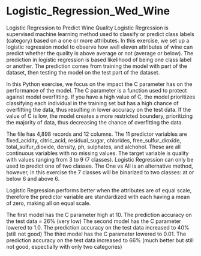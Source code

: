 # Logistic_Regression_Wed_Wine
Logistic Regression to Predict Wine Quality
Logistic Regression is supervised machine learning method used to classify or predict class labels (category) based on a one or more attributes.  In this exercise, we set up a logistic regression model to observe how well eleven attributes of wine can predict whether the quality is above average or not (average or below).  The prediction in logistic regression is based likelihood of being one class label or another.  The prediction comes from training the model with part of the dataset, then testing the model on the test part of the dataset. 

In this Python exercise, we focus on the impact the C parameter has on the performance of the model.  The C parameter is a function used to protect against model overfitting.  If you have a high value of C, the model prioritizes classifying each individual in the training set but has a high chance of overfitting the data, thus resulting in lower accuracy on the test data.  If the value of C is low, the model creates a more restricted boundery, prioritizing the majority of data, thus decreasing the chance of overfitting the data. 

The file has 4,898 records and 12 columns.  The 11 predictor variables are fixed_acidity, citric_acid, residual_sugar, chlorides, free_sulfur_dioxide, total_sulfur_dioxide, density, ph, sulphates, and alchohol.  These are all continuous variables with no missing values.  The target variable is quality with values ranging from 3 to 9 (7 classes).  Logistic Regression can only be used to predict one of two classes.  The One vs All is an alternative method, however, in this exercise the 7 classes will be binarized to two classes: at or below 6 and above 6.  

Logistic Regression performs better when the attributes are of equal scale, therefore the predictor variable are standardized with each having a mean of zero, making all on equal scale.  

The first model has the C parameter high at 10.  The prediction accuracy on the test data = 26% (very low)
The second model has the C parameter lowered to 1.0.  The prediction accuracy on the test data increased to 40% (still not good)
The third model has the C parameter lowered to 0.01.  The prediction accuracy on the test data increased to 66% (much better but still not good, espectially with only two categories)
